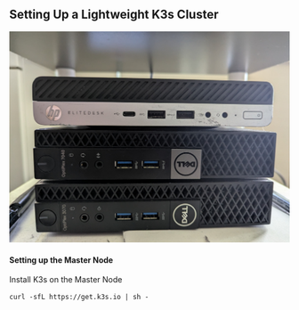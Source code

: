 ## Setting Up a Lightweight K3s Cluster

![alt text](https://github.com/siddhesh2263/k3-cluster-setup/blob/main/assets/servers.png?raw=true)

#### Setting up the Master Node

Install K3s on the Master Node

```
curl -sfL https://get.k3s.io | sh -
```